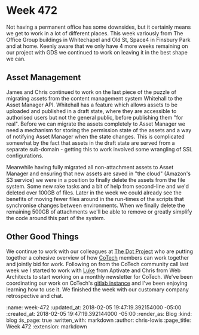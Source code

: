 Week 472
========

Not having a permanent office has some downsides, but it certainly means we get to work in a lot of different places. This week variously from The Office Group buildings in Whitechapel and Old St, Space4 in Finsbury Park and at home. Keenly aware that we only have 4 more weeks remaining on our project with GDS we continued to work on leaving it in the best shape we can.

## Asset Management

James and Chris continued to work on the last piece of the puzzle of migrating assets from the content management system Whitehall to the Asset Manager API. Whitehall has a feature which allows assets to be uploaded and published in a draft state, where they are accessible to authorised users but not the general public, before publishing them "for real". Before we can migrate the assets completely to Asset Manager we need a mechanism for storing the permission state of the assets and a way of notifying Asset Manager when the state changes. This is complicated somewhat by the fact that assets in the draft state are served from a separate sub-domain - getting this to work involved some wrangling of SSL configurations.

Meanwhile having fully migrated all non-attachment assets to Asset Manager and ensuring that new assets are saved in "the cloud" (Amazon's S3 service) we were in a position to finally delete the assets from the file system. Some new rake tasks and a bit of help from second-line and we'd deleted over 100GB of files. Later in the week we could already see the benefits of moving fewer files around in the run-times of the scripts that synchronise changes between environments. When we finally delete the remaining 500GB of attachments we'll be able to remove or greatly simplify the code around this part of the system.

## Other Good Things

We continue to work with our colleagues at [The Dot Project](http://www.thedotproject.co/) who are putting together a cohesive overview of how [CoTech](http://coops.tech/) members can work together and jointly bid for work. Following on from the CoTech community call last week we I started to work with [Luke](http://www.aptivate.org/en/about/team/user_cv/luke_murphy/) from Aptivate and Chris from Web Architects to start working on a monthly newsletter for CoTech. We've been coordinating our work on CoTech's [gitlab instance](https://git.coop/cotech/newsletter/) and I've been enjoying learning how to use it. We finished the week with our customary company retrospective and chat.

:name: week-472
:updated_at: 2018-02-05 19:47:19.392154000 -05:00
:created_at: 2018-02-05 19:47:19.392144000 -05:00
:render_as: Blog
:kind: blog
:is_page: true
:written_with: markdown
:author: chris-lowis
:page_title: Week 472
:extension: markdown
